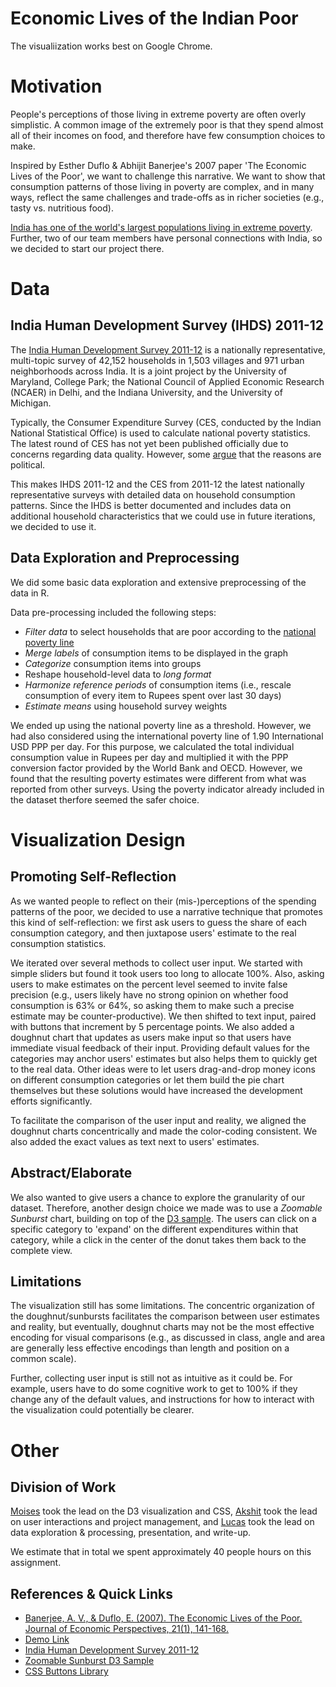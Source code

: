
# Economic Lives of the Indian Poor

The visualiization works best on Google Chrome.

# Motivation

People's perceptions of those living in extreme poverty are often overly simplistic. A common image of the extremely poor is that they spend almost all of their incomes on food, and therefore have few consumption choices to make.

Inspired by Esther Duflo & Abhijit Banerjee's 2007 paper 'The Economic Lives of the Poor', we want to challenge this narrative. We want to show that consumption patterns of those living in poverty are complex, and in many ways, reflect the same challenges and trade-offs as in richer societies (e.g., tasty vs. nutritious food). 

[India has one of the world's largest populations living in extreme poverty](https://blogs.worldbank.org/opendata/half-world-s-poor-live-just-5-countries). Further, two of our team members have personal connections with India, so we decided to start our project there.

# Data

## India Human Development Survey (IHDS) 2011-12

The [India Human Development Survey 2011-12](https://ihds.umd.edu/) is a nationally representative, multi-topic survey of 42,152 households in 1,503 villages and 971 urban neighborhoods across India. It is a joint project by the University of Maryland, College Park; the National Council of Applied Economic Research (NCAER) in Delhi, and the Indiana University, and the University of Michigan.

Typically, the Consumer Expenditure Survey (CES, conducted by the Indian National Statistical Office) is used to calculate national poverty statistics. The latest round of CES has not yet been published officially due to concerns regarding data quality. However, some [argue](https://www.thehindu.com/business/Economy/what-is-consumer-expenditure-survey-and-why-was-its-2017-2018-data-withheld/article30063708.ece) that the reasons are political.

This makes IHDS 2011-12 and the CES from 2011-12 the latest nationally representative surveys with detailed data on household consumption patterns. Since the IHDS is better documented and includes data on additional household characteristics that we could use in future iterations, we decided to use it.

## Data Exploration and Preprocessing

We did some basic data exploration and extensive preprocessing of the data in R. 

Data pre-processing included the following steps:
- *Filter data* to select households that are poor according to the [national poverty line](https://ihds.umd.edu/poverty)
- *Merge labels* of consumption items to be displayed in the graph
- *Categorize* consumption items into groups
- Reshape household-level data to *long format*
- *Harmonize reference periods* of consumption items (i.e., rescale consumption of every item to Rupees spent over last 30 days)
- *Estimate means* using household survey weights

We ended up using the national poverty line as a threshold. However, we had also considered using the international poverty line of 1.90 International USD PPP per day. For this purpose, we calculated the total individual consumption value in Rupees per day and multiplied it with the PPP conversion factor provided by the World Bank and OECD. However, we found that the resulting poverty estimates were different from what was reported from other surveys. Using the poverty indicator already included in the dataset therfore seemed the safer choice.

# Visualization Design

## Promoting Self-Reflection

As we wanted people to reflect on their (mis-)perceptions of the spending patterns of the poor, we decided to use a narrative technique that promotes this kind of self-reflection: we first ask users to guess the share of each consumption category, and then juxtapose users' estimate to the real consumption statistics.

We iterated over several methods to collect user input. We started with simple sliders but found it took users too long to allocate 100%. Also, asking users to make estimates on the percent level seemed to invite false precision (e.g., users likely have no strong opinion on whether food consumption is 63% or 64%, so asking them to make such a precise estimate may be counter-productive). We then shifted to text input, paired with buttons that increment by 5 percentage points. We also added a doughnut chart that updates as users make input so that users have immediate visual feedback of their input. Providing default values for the categories may anchor users' estimates but also helps them to quickly get to the real data. Other ideas were to let users drag-and-drop money icons on different consumption categories or let them build the pie chart themselves but these solutions would have increased the development efforts significantly.

To facilitate the comparison of the user input and reality, we aligned the doughnut charts concentrically and made the color-coding consistent. We also added the exact values as text next to users' estimates.

## Abstract/Elaborate

We also wanted to give users a chance to explore the granularity of our dataset. Therefore, another design choice we made was to use a *Zoomable Sunburst* chart, building on top of the [D3 sample](https://observablehq.com/@d3/zoomable-sunburst). The users can click on a specific category to 'expand' on the different expenditures within that category, while a click in the center of the donut takes them back to the complete view.

## Limitations

The visualization still has some limitations. The concentric organization of the doughnut/sunbursts facilitates the comparison between user estimates and reality, but eventually, doughnut charts may not be the most effective encoding for visual comparisons (e.g., as discussed in class, angle and area are generally less effective encodings than length and position on a common scale).

Further, collecting user input is still not as intuitive as it could be. For example, users have to do some cognitive work to get to 100% if they change any of the default values, and instructions for how to interact with the visualization could potentially be clearer.

# Other

## Division of Work 

[Moises](https://github.com/mtrejo0) took the lead on the D3 visualization and CSS, [Akshit](https://github.com/akshitsingla) took the lead on user interactions and project management, and [Lucas](https://github.com/lucas-kitzmueller) took the lead on data exploration & processing, presentation, and write-up.

We estimate that in total we spent approximately 40 people hours on this assignment.  

## References & Quick Links
- [Banerjee, A. V., & Duflo, E. (2007). The Economic Lives of the Poor. Journal of Economic Perspectives, 21(1), 141-168.](https://pubs.aeaweb.org/doi/pdfplus/10.1257/jep.21.1.141)
- [Demo Link](https://6859-sp21.github.io/a4-akshit-lucas-moises/)
- [India Human Development Survey 2011-12](https://ihds.umd.edu/)
- [Zoomable Sunburst D3 Sample](https://observablehq.com/@d3/zoomable-sunburst)
- [CSS Buttons Library](https://freefrontend.com/css-buttons/)
